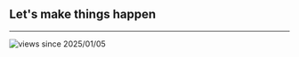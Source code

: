 ## Let's make things happen

<hr />

![views since 2025/01/05](https://visitor-badge-deno.deno.dev/briandhkim.briandhkim.svg)
<!--
![visitors](https://visitor-badge.glitch.me/badge?page_id=briandhkim.briandhkim&left_color=green&right_color=red)
-->

<!--
**briandhkim/briandhkim** is a ✨ _special_ ✨ repository because its `README.md` (this file) appears on your GitHub profile.

Here are some ideas to get you started:

- 🔭 I’m currently working on ...
- 🌱 I’m currently learning ...
- 👯 I’m looking to collaborate on ...
- 🤔 I’m looking for help with ...
- 💬 Ask me about ...
- 📫 How to reach me: ...
- 😄 Pronouns: ...
- ⚡ Fun fact: ...
-->
